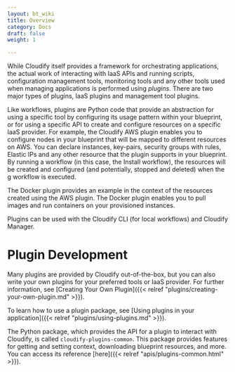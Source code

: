 ```yaml
---
layout: bt_wiki
title: Overview
category: Docs
draft: false
weight: 1

---
```


While Cloudify itself provides a framework for orchestrating applications, the actual work of interacting with IaaS APIs and running scripts, configuration management tools, monitoring tools and any other tools used when managing applications is performed using _plugins_. There are two major types of plugins, IaaS plugins and management tool plugins.

Like workflows, plugins are Python code that provide an abstraction for using a specific tool by configuring its usage pattern within your blueprint, or for using a specific API to create and configure resources on a specific IaaS provider. For example, the Cloudify AWS plugin enables you to configure nodes in your blueprint that will be mapped to different resources on AWS. You can declare instances, key-pairs, security groups with rules, Elastic IPs and any other resource that the plugin supports in your blueprint. By running a workflow (in this case, the Install workflow), the resources will be created and configured (and potentially, stopped and deleted) when the g workflow is executed.

The Docker plugin provides an example in the context of the resources created using the AWS plugin. The Docker plugin enables you to pull images and run containers on your provisioned instances.

Plugins can be used with the Cloudify CLI (for local workflows) and Cloudify Manager.

# Plugin Development

Many plugins are provided by Cloudify out-of-the-box, but you can also write your own plugins for your preferred tools or IaaS provider. For further information, see [Creating Your Own Plugin]({{< relref "plugins/creating-your-own-plugin.md" >}}).

To learn how to use a plugin package, see [Using plugins in your application]({{< relref "plugins/using-plugins.md" >}}).

The Python package, which provides the API for a plugin to interact with Cloudify, is called `cloudify-plugins-common`.
This package provides features for getting and setting context, downloading blueprint resources, and more. You can access its reference [here]({{< relref "apis/plugins-common.html" >}}).

